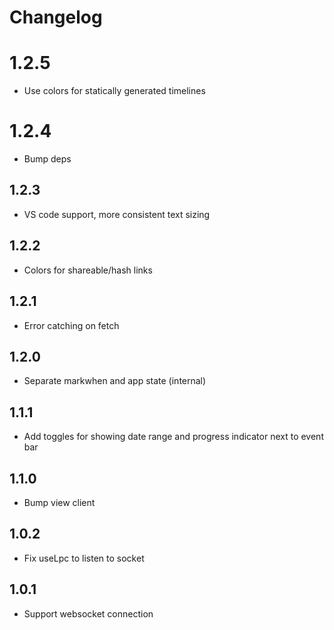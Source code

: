 # Changelog

# 1.2.5

- Use colors for statically generated timelines

# 1.2.4

- Bump deps

## 1.2.3

- VS code support, more consistent text sizing

## 1.2.2

- Colors for shareable/hash links

## 1.2.1

- Error catching on fetch

## 1.2.0
- Separate markwhen and app state (internal)

## 1.1.1
- Add toggles for showing date range and progress indicator next to event bar

## 1.1.0
- Bump view client

## 1.0.2
- Fix useLpc to listen to socket

## 1.0.1
- Support websocket connection